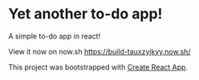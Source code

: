 # Yet another to-do app!

A simple to-do app in react!

View it now on now.sh https://build-tauxzyjkvy.now.sh/

This project was bootstrapped with [Create React App](https://github.com/facebookincubator/create-react-app).


